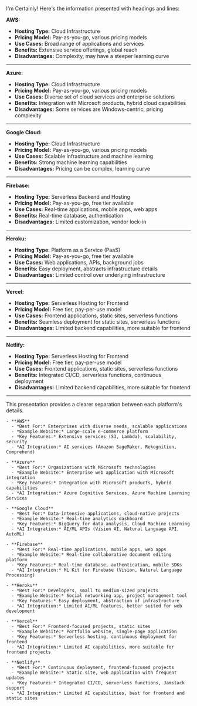 I'm Certainly! Here's the information presented with headings and lines:

**AWS:**
- **Hosting Type:** Cloud Infrastructure
- **Pricing Model:** Pay-as-you-go, various pricing models
- **Use Cases:** Broad range of applications and services
- **Benefits:** Extensive service offerings, global reach
- **Disadvantages:** Complexity, may have a steeper learning curve

---

**Azure:**
- **Hosting Type:** Cloud Infrastructure
- **Pricing Model:** Pay-as-you-go, various pricing models
- **Use Cases:** Diverse set of cloud services and enterprise solutions
- **Benefits:** Integration with Microsoft products, hybrid cloud capabilities
- **Disadvantages:** Some services are Windows-centric, pricing complexity

---

**Google Cloud:**
- **Hosting Type:** Cloud Infrastructure
- **Pricing Model:** Pay-as-you-go, various pricing models
- **Use Cases:** Scalable infrastructure and machine learning
- **Benefits:** Strong machine learning capabilities
- **Disadvantages:** Pricing can be complex, learning curve

---

**Firebase:**
- **Hosting Type:** Serverless Backend and Hosting
- **Pricing Model:** Pay-as-you-go, free tier available
- **Use Cases:** Real-time applications, mobile apps, web apps
- **Benefits:** Real-time database, authentication
- **Disadvantages:** Limited customization, vendor lock-in

---

**Heroku:**
- **Hosting Type:** Platform as a Service (PaaS)
- **Pricing Model:** Pay-as-you-go, free tier available
- **Use Cases:** Web applications, APIs, background jobs
- **Benefits:** Easy deployment, abstracts infrastructure details
- **Disadvantages:** Limited control over underlying infrastructure

---

**Vercel:**
- **Hosting Type:** Serverless Hosting for Frontend
- **Pricing Model:** Free tier, pay-per-use model
- **Use Cases:** Frontend applications, static sites, serverless functions
- **Benefits:** Seamless deployment for static sites, serverless functions
- **Disadvantages:** Limited backend capabilities, more suitable for frontend

---

**Netlify:**
- **Hosting Type:** Serverless Hosting for Frontend
- **Pricing Model:** Free tier, pay-per-use model
- **Use Cases:** Frontend applications, static sites, serverless functions
- **Benefits:** Integrated CI/CD, serverless functions, continuous deployment
- **Disadvantages:** Limited backend capabilities, more suitable for frontend

---

This presentation provides a clearer separation between each platform's details.



```
- **AWS**
  - *Best For:* Enterprises with diverse needs, scalable applications
  - *Example Website:* Large-scale e-commerce platform
  - *Key Features:* Extensive services (S3, Lambda), scalability, security
  - *AI Integration:* AI services (Amazon SageMaker, Rekognition, Comprehend)

- **Azure**
  - *Best For:* Organizations with Microsoft technologies
  - *Example Website:* Enterprise web application with Microsoft integration
  - *Key Features:* Integration with Microsoft products, hybrid capabilities
  - *AI Integration:* Azure Cognitive Services, Azure Machine Learning Services

- **Google Cloud**
  - *Best For:* Data-intensive applications, cloud-native projects
  - *Example Website:* Real-time analytics dashboard
  - *Key Features:* BigQuery for data analysis, Cloud Machine Learning
  - *AI Integration:* AI/ML APIs (Vision AI, Natural Language API, AutoML)

- **Firebase**
  - *Best For:* Real-time applications, mobile apps, web apps
  - *Example Website:* Real-time collaborative document editing platform
  - *Key Features:* Real-time database, authentication, mobile SDKs
  - *AI Integration:* ML Kit for Firebase (Vision, Natural Language Processing)

- **Heroku**
  - *Best For:* Developers, small to medium-sized projects
  - *Example Website:* Social networking app, project management tool
  - *Key Features:* Easy deployment, abstraction of infrastructure
  - *AI Integration:* Limited AI/ML features, better suited for web development

- **Vercel**
  - *Best For:* Frontend-focused projects, static sites
  - *Example Website:* Portfolio website, single-page application
  - *Key Features:* Serverless hosting, continuous deployment for frontend
  - *AI Integration:* Limited AI capabilities, more suitable for frontend projects

- **Netlify**
  - *Best For:* Continuous deployment, frontend-focused projects
  - *Example Website:* Static site, web application with frequent updates
  - *Key Features:* Integrated CI/CD, serverless functions, Jamstack support
  - *AI Integration:* Limited AI capabilities, best for frontend and static sites
```

